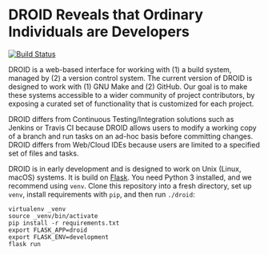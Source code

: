 # DROID Reveals that Ordinary Individuals are Developers

[![Build Status](https://travis-ci.org/ontodev/droid.svg?branch=master)](https://travis-ci.org/ontodev/droid)

DROID is a web-based interface for working with (1) a build system, managed by (2) a version control system. The current version of DROID is designed to work with (1) GNU Make and (2) GitHub. Our goal is to make these systems accessible to a wider community of project contributors, by exposing a curated set of functionality that is customized for each project.

DROID differs from Continuous Testing/Integration solutions such as Jenkins or Travis CI because DROID allows users to modify a working copy of a branch and run tasks on an ad-hoc basis before committing changes. DROID differs from Web/Cloud IDEs because users are limited to a specified set of files and tasks.

DROID is in early development and is designed to work on Unix (Linux, macOS) systems. It is build on [Flask](https://palletsprojects.com/p/flask/). You need Python 3 installed, and we recommend using `venv`. Clone this repository into a fresh directory, set up `venv`, install requirements with `pip`, and then run `./droid`:

```
virtualenv _venv
source _venv/bin/activate
pip install -r requirements.txt
export FLASK_APP=droid
export FLASK_ENV=development
flask run
```
